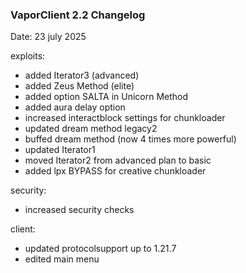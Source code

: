 ### **VaporClient 2.2 Changelog**

Date: 23 july 2025

exploits:
 - added Iterator3 (advanced)
 - added Zeus Method (elite)
 - added option SALTA in Unicorn Method
 - added aura delay option
 - increased interactblock settings for chunkloader
 - updated dream method legacy2
 - buffed dream method (now 4 times more powerful)
 - updated Iterator1
 - moved Iterator2 from advanced plan to basic
 - added lpx BYPASS for creative chunkloader

security:
 - increased security checks

client:
 - updated protocolsupport up to 1.21.7
 - edited main menu
